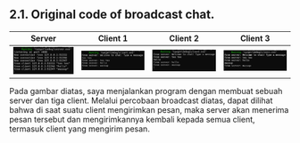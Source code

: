 ## 2.1. Original code of broadcast chat.

| Server | Client 1 | Client 2 | Client 3 |
| ------ | -------- | -------- | -------- |
| ![Server](img/server.png) | ![Client 1](img/client1.png) | ![Client 2](img/client2.png) | ![Client 3](img/client3.png) |

Pada gambar diatas, saya menjalankan program dengan membuat sebuah server dan tiga client. Melalui percobaan broadcast diatas, dapat dilihat bahwa di saat suatu client mengirimkan pesan, maka server akan menerima pesan tersebut dan mengirimkannya kembali kepada semua client, termasuk client yang mengirim pesan.